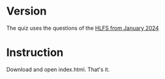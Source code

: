 # Version
The quiz uses the questions of the [HLFS from January 2024](https://hlfs.hessen.de/sites/hlfs.hessen.de/files/2024-02/antwortkatalog_2024.pdf)


# Instruction
Download and open index.html. That's it.


